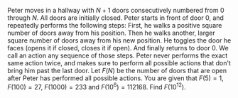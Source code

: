 Peter moves in a hallway with $N + 1$ doors consecutively numbered from $0$ through $N$. All doors are initially closed. Peter starts in front of door $0$, and repeatedly performs the following steps:
First, he walks a positive square number of doors away from his position.
Then he walks another, larger square number of doors away from his new position.
He toggles the door he faces (opens it if closed, closes it if open).
And finally returns to door $0$.
We call an action any sequence of those steps. Peter never performs the exact same action twice, and makes sure to perform all possible actions that don't bring him past the last door.
Let $F(N)$ be the number of doors that are open after Peter has performed all possible actions. You are given that $F(5) = 1$, $F(100) = 27$, $F(1000) = 233$ and $F(10^6) = 112168$.
Find $F(10^{12})$.